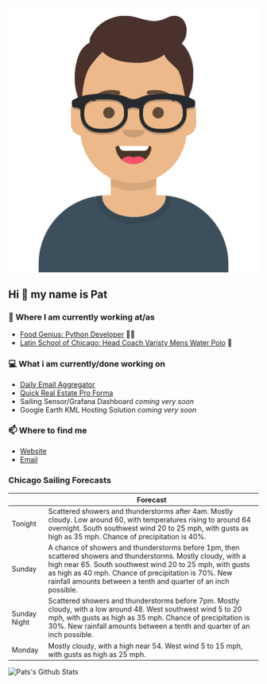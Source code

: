 [![Social banner for p-j-falconer](https://raw.githubusercontent.com/P-J-FALCONER/P-J-FALCONER/master/assets/avataaars.svg)](https://patfalconer.com/)
## Hi :wave: my name is Pat

### 💼 Where I am currently working at/as
- [Food Genius: Python Developer](https://getfoodgenius.com/) 🍔🐍
- [Latin School of Chicago: Head Coach Varisty Mens Water Polo](https://www.latinschool.org/) 🤽


### 💻 What i am currently/done working on
 - [Daily Email Aggregator](https://github.com/P-J-FALCONER/dott_daily_mail)
 - [Quick Real Estate Pro Forma](https://github.com/P-J-FALCONER/henry)
 - Sailing Sensor/Grafana Dashboard *coming very soon*
 - Google Earth KML Hosting Solution *coming very soon*

### 📫 Where to find me
 - [Website](https://patfalconer.com/)
 - [Email](mailto:patrick.j.falconer@gmail.com)


### Chicago Sailing Forecasts
|   | Forecast  |
|---|---|
| Tonight | Scattered showers and thunderstorms after 4am. Mostly cloudy. Low around 60, with temperatures rising to around 64 overnight. South southwest wind 20 to 25 mph, with gusts as high as 35 mph. Chance of precipitation is 40%. |
| Sunday | A chance of showers and thunderstorms before 1pm, then scattered showers and thunderstorms. Mostly cloudy, with a high near 65. South southwest wind 20 to 25 mph, with gusts as high as 40 mph. Chance of precipitation is 70%. New rainfall amounts between a tenth and quarter of an inch possible. |
| Sunday Night | Scattered showers and thunderstorms before 7pm. Mostly cloudy, with a low around 48. West southwest wind 5 to 20 mph, with gusts as high as 35 mph. Chance of precipitation is 30%. New rainfall amounts between a tenth and quarter of an inch possible. |
| Monday | Mostly cloudy, with a high near 54. West wind 5 to 15 mph, with gusts as high as 25 mph. |

![Pats's Github Stats](https://github-readme-stats.vercel.app/api?username=p-j-falconer&show_icons=true&theme=radical)
